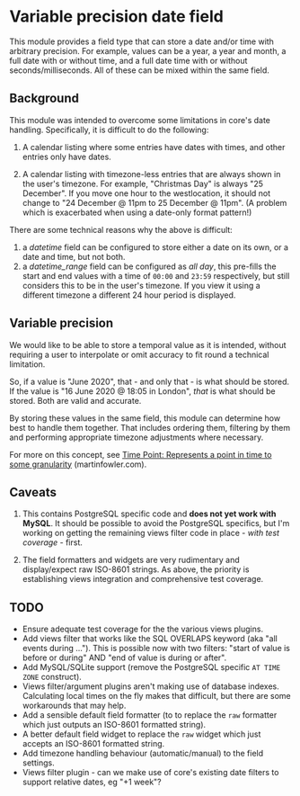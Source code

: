 # Variable precision date field

This module provides a field type that can store a date and/or time with
arbitrary precision. For example, values can be a year, a year and month,
a full date with or without time, and a full date time with or without
seconds/milliseconds. All of these can be mixed within the same field.

## Background

This module was intended to overcome some limitations in core's date handling.
Specifically, it is difficult to do the following:

1. A calendar listing where some entries have dates with times, and other
   entries only have dates.

2. A calendar listing with timezone-less entries that are always shown in the
   user's timezone. For example, "Christmas Day" is always "25 December".
   If you move one hour to the westlocation, it should not change to
   "24 December @ 11pm to 25 December @ 11pm". (A problem which is
   exacerbated when using a date-only format pattern!)

There are some technical reasons why the above is difficult:

1. a _datetime_ field can be configured to store either a date on its own,
   or a date and time, but not both.
2. a _datetime_range_ field can be configured as _all day_, this pre-fills the
   start and end values with a time of `00:00` and `23:59` respectively, but
   still considers this to be in the user's timezone. If you view it using a
   different timezone a different 24 hour period is displayed.

## Variable precision

We would like to be able to store a temporal value as it is intended,
without requiring a user to interpolate or omit accuracy to fit round a
technical limitation.

So, if a value is "June 2020", that - and only that - is what should be stored.
If the value is "16 June 2020 @ 18:05 in London", _that_ is what should
be stored. Both are valid and accurate.

By storing these values in the same field, this module can determine how best
to handle them together. That includes ordering them, filtering by them
and performing appropriate timezone adjustments where necessary.

For more on this concept, see
[Time Point: Represents a point in time to some granularity](https://www.martinfowler.com/eaaDev/TimePoint.html) (martinfowler.com).

## Caveats

1. This contains PostgreSQL specific code and __does not yet work with MySQL__.
   It should be possible to avoid the PostgreSQL specifics, but I'm working
   on getting the remaining views filter code in place -
   _with test coverage_ - first.

2. The field formatters and widgets are very rudimentary and display/expect
   raw ISO-8601 strings. As above, the priority is establishing views
   integration and comprehensive test coverage.

## TODO

- Ensure adequate test coverage for the the various views plugins.
- Add views filter that works like the SQL OVERLAPS keyword (aka "all events
  during ..."). This is possible now with two filters:
  "start of value is before or during" AND "end of value is during or after".
- Add MySQL/SQLite support (remove the PostgreSQL specific `AT TIME ZONE`
  construct).
- Views filter/argument plugins aren't making use of database indexes.
  Calculating local times on the fly makes that difficult, but there are some
  workarounds that may help.
- Add a sensible default field formatter (to to replace the `raw` formatter
  which just outputs an ISO-8601 formatted string).
- A better default field widget to replace the `raw` widget which just
  accepts an ISO-8601 formatted string.
- Add timezone handling behaviour (automatic/manual) to the field settings.
- Views filter plugin - can we make use of core's existing date filters to
  support relative dates, eg "+1 week"?

